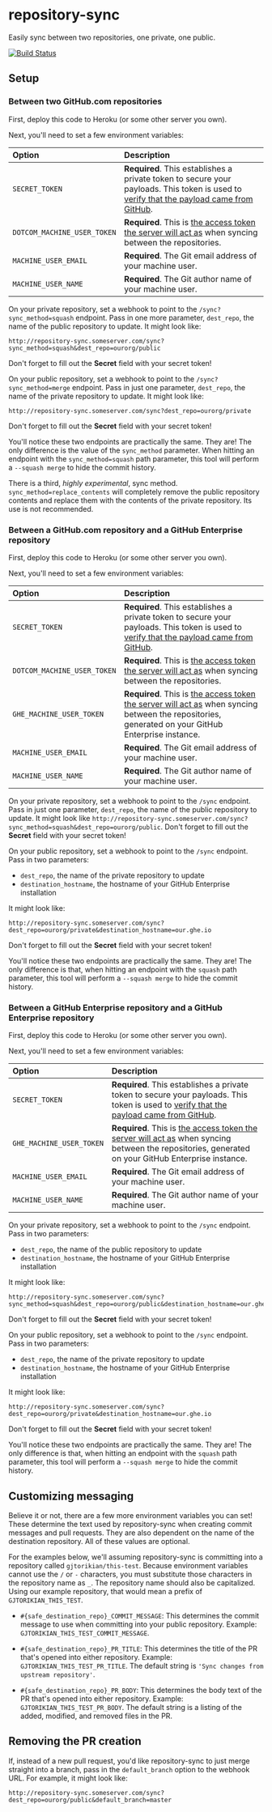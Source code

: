 repository-sync
===============

Easily sync between two repositories, one private, one public.

[![Build Status](https://travis-ci.org/gjtorikian/repository-sync.svg?branch=master)](https://travis-ci.org/gjtorikian/repository-sync)

## Setup

### Between two GitHub.com repositories

First, deploy this code to Heroku (or some other server you own).

Next, you'll need to set a few environment variables:

| Option | Description
| :----- | :----------
| `SECRET_TOKEN` | **Required**. This establishes a private token to secure your payloads. This token is used to [verify that the payload came from GitHub](https://developer.github.com/webhooks/securing/).
| `DOTCOM_MACHINE_USER_TOKEN` | **Required**.  This is [the access token the server will act as](https://help.github.com/articles/creating-an-access-token-for-command-line-use) when syncing between the repositories.
| `MACHINE_USER_EMAIL` | **Required**. The Git email address of your machine user.
| `MACHINE_USER_NAME` | **Required**. The Git author name of your machine user.

On your private repository, set a webhook to point to the `/sync?sync_method=squash` endpoint.
Pass in one more parameter, `dest_repo`, the name of the public repository to update. It might look like:

```
http://repository-sync.someserver.com/sync?sync_method=squash&dest_repo=ourorg/public
```

Don't forget to fill out the **Secret** field with your secret token!

On your public repository, set a webhook to point to the `/sync?sync_method=merge` endpoint.
Pass in just one parameter, `dest_repo`, the name of the private repository to update. It might look like:

```
http://repository-sync.someserver.com/sync?dest_repo=ourorg/private
```

Don't forget to fill out the **Secret** field with your secret token!

You'll notice these two endpoints are practically the same. They are! The only difference is the value of the `sync_method` parameter. When hitting an endpoint with the `sync_method=squash` path parameter, this tool will perform a `--squash merge` to hide the commit history.

There is a third, *highly experimental*, sync method. `sync_method=replace_contents` will completely remove the public repository contents and replace them with the contents of the private repository. Its use is not recommended.

### Between a GitHub.com repository and a GitHub Enterprise repository

First, deploy this code to Heroku (or some other server you own).

Next, you'll need to set a few environment variables:

| Option | Description
| :----- | :----------
| `SECRET_TOKEN` | **Required**. This establishes a private token to secure your payloads. This token is used to [verify that the payload came from GitHub](https://developer.github.com/webhooks/securing/).
| `DOTCOM_MACHINE_USER_TOKEN` | **Required**.  This is [the access token the server will act as](https://help.github.com/articles/creating-an-access-token-for-command-line-use) when syncing between the repositories.
| `GHE_MACHINE_USER_TOKEN` | **Required**.  This is [the access token the server will act as](https://help.github.com/articles/creating-an-access-token-for-command-line-use) when syncing between the repositories, generated on your GitHub Enterprise instance.
| `MACHINE_USER_EMAIL` | **Required**. The Git email address of your machine user.
| `MACHINE_USER_NAME` | **Required**. The Git author name of your machine user.

On your private repository, set a webhook to point to the `/sync` endpoint.
Pass in just one parameter, `dest_repo`, the name of the public repository to update. It might look like `http://repository-sync.someserver.com/sync?sync_method=squash&dest_repo=ourorg/public`. Don't forget to fill out the **Secret** field with your secret token!

On your public repository, set a webhook to point to the `/sync` endpoint.
Pass in two parameters:

* `dest_repo`, the name of the private repository to update
* `destination_hostname`, the hostname of your GitHub Enterprise installation

It might look like:

```
http://repository-sync.someserver.com/sync?dest_repo=ourorg/private&destination_hostname=our.ghe.io
```

Don't forget to fill out the **Secret** field with your secret token!

You'll notice these two endpoints are practically the same. They are! The only difference is
that, when hitting an endpoint with the `squash` path parameter, this tool will perform a `--squash merge` to hide the commit history.

### Between a GitHub Enterprise repository and a GitHub Enterprise repository

First, deploy this code to Heroku (or some other server you own).

Next, you'll need to set a few environment variables:

| Option | Description
| :----- | :----------
| `SECRET_TOKEN` | **Required**. This establishes a private token to secure your payloads. This token is used to [verify that the payload came from GitHub](https://developer.github.com/webhooks/securing/).
| `GHE_MACHINE_USER_TOKEN` | **Required**.  This is [the access token the server will act as](https://help.github.com/articles/creating-an-access-token-for-command-line-use) when syncing between the repositories, generated on your GitHub Enterprise instance.
| `MACHINE_USER_EMAIL` | **Required**. The Git email address of your machine user.
| `MACHINE_USER_NAME` | **Required**. The Git author name of your machine user.

On your private repository, set a webhook to point to the `/sync` endpoint.
Pass in two parameters:

* `dest_repo`, the name of the public repository to update
* `destination_hostname`, the hostname of your GitHub Enterprise installation

It might look like:

```
http://repository-sync.someserver.com/sync?sync_method=squash&dest_repo=ourorg/public&destination_hostname=our.ghe.io
```

Don't forget to fill out the **Secret** field with your secret token!

On your public repository, set a webhook to point to the `/sync` endpoint.
Pass in two parameters:

* `dest_repo`, the name of the private repository to update
* `destination_hostname`, the hostname of your GitHub Enterprise installation

It might look like:

```
http://repository-sync.someserver.com/sync?dest_repo=ourorg/private&destination_hostname=our.ghe.io
```

Don't forget to fill out the **Secret** field with your secret token!

You'll notice these two endpoints are practically the same. They are! The only difference is
that, when hitting an endpoint with the `squash` path parameter, this tool will perform a `--squash merge` to hide the commit history.

## Customizing messaging

Believe it or not, there are a few more environment variables you can set! These determine the text used by repository-sync when creating commit messages and pull requests. They are also dependent on the name of the destination repository. All of these values are optional.

For the examples below, we'll assuming repository-sync is committing into a repository called `gjtorikian/this-test`. Because environment variables cannot use the `/` or `-` characters, you must substitute those characters in the repository name as `_`. The repository name should also be capitalized. Using our example repository, that would mean a prefix of `GJTORIKIAN_THIS_TEST`.

* `#{safe_destination_repo}_COMMIT_MESSAGE`: This determines the commit message to use when committing into your public repository. Example: `GJTORIKIAN_THIS_TEST_COMMIT_MESSAGE`.

* `#{safe_destination_repo}_PR_TITLE`: This determines the title of the PR that's opened into either repository. Example: `GJTORIKIAN_THIS_TEST_PR_TITLE`. The default string is `'Sync changes from upstream repository'`.

* `#{safe_destination_repo}_PR_BODY`: This determines the body text of the PR that's opened into either repository. Example: `GJTORIKIAN_THIS_TEST_PR_BODY`. The default string is a listing of the added, modified, and removed files in the PR.

## Removing the PR creation

If, instead of a new pull request, you'd like repository-sync to just merge straight into a branch, pass in the `default_branch` option to the webhook URL. For example, it might look like:

```
http://repository-sync.someserver.com/sync?dest_repo=ourorg/public&default_branch=master
```
